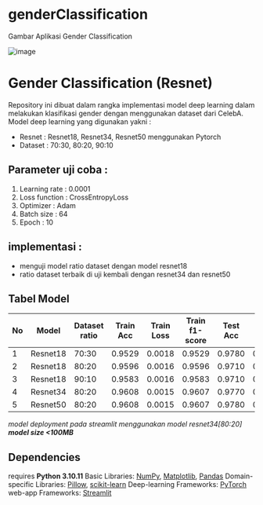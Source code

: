 # genderClassification
Gambar Aplikasi Gender Classification

![image](https://github.com/eyeshieldbat/GenderClassification/assets/109057552/09b6a34d-da15-4728-9f4e-d9761c7af62d)

# Gender Classification (Resnet)

Repository ini dibuat dalam rangka implementasi model deep learning dalam melakukan klasifikasi gender dengan menggunakan dataset dari CelebA. Model deep learning yang digunakan yakni :
  - Resnet : Resnet18, Resnet34, Resnet50 menggunakan Pytorch
  - Dataset : 70:30, 80:20, 90:10

## Parameter uji coba :
1. Learning rate : 0.0001
2. Loss function : CrossEntropyLoss
3. Optimizer : Adam
4. Batch size : 64
5. Epoch : 10

## implementasi :
  - menguji model ratio dataset dengan model resnet18
  - ratio dataset terbaik di uji kembali dengan resnet34 dan resnet50

## Tabel Model
| No | Model | Dataset ratio | Train Acc | Train Loss | Train f1-score | Test Acc | Test Loss | Test f1-score |
| --- | --- | --- | --- | --- | --- | --- | --- | --- |
| 1 | Resnet18 | 70:30 | 0.9529 | 0.0018 | 0.9529 | 0.9780 | 0.0011 | 0.9605 |
| 2 | Resnet18 | 80:20 | 0.9596 | 0.0016 | 0.9596 | 0.9710 | 0.0013 | 0.9619 | 
| 3 | Resnet18 | 90:10 | 0.9583 | 0.0016 | 0.9583 | 0.9710 | 0.0015 | 0.9607 | 
| 4 | Resnet34 | 80:20 | 0.9608 | 0.0015 | 0.9607 | 0.9770 | 0.0011 | 0.9640 | 
| 5 | Resnet50 | 80:20 | 0.9608 | 0.0015 | 0.9607 | 0.9780 | 0.0011 | 0.9642 | 

*model deployment pada streamlit menggunakan model resnet34[80:20]* ***model size <100MB***

## Dependencies
requires **Python 3.10.11**
Basic Libraries: [NumPy](http://www.numpy.org/), [Matplotlib](http://www.matplotlib.org/), [Pandas](http://www.pandas.pydata.org)
Domain-specific Libraries: [Pillow](http://www.python-pillow.org/), [scikit-learn](scikit-learn.org)
Deep-learning Frameworks: [PyTorch](pytorch.org)
web-app Frameworks: [Streamlit](streamlit.io)



